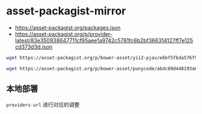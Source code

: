 # asset-packagist-mirror

- https://asset-packagist.org/packages.json
- https://asset-packagist.org/p/provider-latest/83e350938647711cf95aee1a9742c5781fc6b2bf366314127ff7e125cd373d3d.json

```bash
wget https://asset-packagist.org/p/bower-asset/yii2-pjax/e6bf5fbda576f94fa24631c5035505ef4d2c83f3564d8995d30af236e257e130.json -O ./p/bower-asset/yii2-pjax/e6bf5fbda576f94fa24631c5035505ef4d2c83f3564d8995d30af236e257e130.json

wget https://asset-packagist.org/p/bower-asset/punycode/abdc09d448193a64bc499100008d779a11e1f96d3bb552c0d933d294e030ba12.json -O ./p/bower-asset/punycode/abdc09d448193a64bc499100008d779a11e1f96d3bb552c0d933d294e030ba12.json
```
## 本地部署

`providers-url` 进行对应的调整
